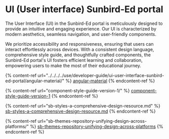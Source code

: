 # UI (User interface) Sunbird-Ed portal

The User Interface (UI) in the Sunbird-Ed portal is meticulously designed to provide an intuitive and engaging experience. Our UI is characterized by modern aesthetics, seamless navigation, and user-friendly components.

We prioritize accessibility and responsiveness, ensuring that users can interact effortlessly across devices. With a consistent design language, comprehensive style guide, and thoughtfully crafted components, the Sunbird-Ed portal's UI fosters efficient learning and collaboration, empowering users to make the most of their educational journey.

{% content-ref url="../../../../use/developer-guide/ui-user-interface-sunbird-ed-portal/angular-material/" %}
[angular-material](../../../../use/developer-guide/ui-user-interface-sunbird-ed-portal/angular-material/)
{% endcontent-ref %}

{% content-ref url="component-style-guide-version-1/" %}
[component-style-guide-version-1](component-style-guide-version-1/)
{% endcontent-ref %}

{% content-ref url="sb-styles-a-comprehensive-design-resource.md" %}
[sb-styles-a-comprehensive-design-resource.md](sb-styles-a-comprehensive-design-resource.md)
{% endcontent-ref %}

{% content-ref url="sb-themes-repository-unifying-design-across-platforms/" %}
[sb-themes-repository-unifying-design-across-platforms](sb-themes-repository-unifying-design-across-platforms/)
{% endcontent-ref %}

